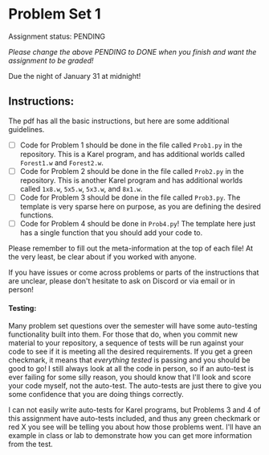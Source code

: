 # Problem Set 1

Assignment status: PENDING

_Please change the above PENDING to DONE when you finish and want the assignment to be graded!_

Due the night of January 31 at midnight!

## Instructions:
The pdf has all the basic instructions, but here are some additional guidelines.
- [ ] Code for Problem 1 should be done in the file called `Prob1.py` in the repository. This is a Karel program, and has additional worlds called `Forest1.w` and `Forest2.w`. 
- [ ] Code for Problem 2 should be done in the file called `Prob2.py` in the repository. This is another Karel program and has additional worlds called `1x8.w`, `5x5.w`, `5x3.w`, and `8x1.w`. 
- [ ] Code for Problem 3 should be done in the file called `Prob3.py`. The template is very sparse here on purpose, as you are defining the desired functions.
- [ ] Code for Problem 4 should be done in `Prob4.py`! The template here just has a single function that you should add your code to.

Please remember to fill out the meta-information at the top of each file! At the very least, be clear about if you worked with anyone.

If you have issues or come across problems or parts of the instructions that are unclear, please don't hesitate to ask on Discord or via email or in person!


#### Testing:
Many problem set questions over the semester will have some auto-testing functionality built into them. For those that do, when you commit new material to your repository, a sequence of tests will be run against your code to see if it is meeting all the desired requirements. If you get a green checkmark, it means that _everything tested_ is passing and you should be good to go! I still always look at all the code in person, so if an auto-test is ever failing for some silly reason, you should know that I'll look and score your code myself, not the auto-test. The auto-tests are just there to give you some confidence that you are doing things correctly.

I can not easily write auto-tests for Karel programs, but Problems 3 and 4 of this assignment have auto-tests included, and thus any green checkmark or red X you see will be telling you about how those problems went. I'll have an example in class or lab to demonstrate how you can get more information from the test.
